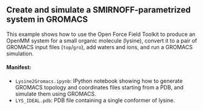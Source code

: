 ## Create and simulate a SMIRNOFF-parametrized system in GROMACS

This example shows how to use the Open Force Field Toolkit to produce an OpenMM system for a small organic molecule (lysine), convert it to a pair of GROMACS input files (`top`/`gro`), add waters and ions, and run a GROMACS simulation. 

#### Manifest:

- `Lysine2Gromacs.ipynb`: IPython notebook showing how to generate GROMACS topology and coordinates files starting from a PDB, and simulate them using GROMACS.
- `LYS_IDEAL.pdb`: PDB file containing a single conformer of lysine.
